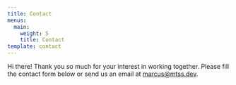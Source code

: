 ```yaml
---
title: Contact
menus:
  main:
    weight: 5
    title: Contact
template: contact
---
```


Hi there! Thank you so much for your interest in working together. Please fill the contact form below or send us an email at [marcus@mtss.dev](mailto:marcus@mtss.dev).
